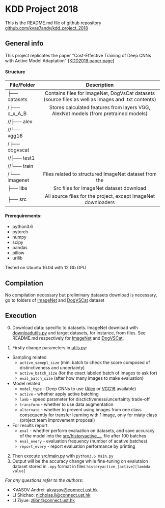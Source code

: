 # KDD Project 2018
This is the README.md file of github repository [github.com/kvas7andy/kdd_project_2018](https://github.com/kvas7andy/kdd_project_2018)

## General info

This project replicates the paper "Cost-Effective Training of Deep CNNs with Active Model Adaptation" [[KDD2018 paper page]](https://www.kdd.org/kdd2018/accepted-papers/view/cost-effective-training-of-deep-cnns-with-active-model-adaptation)

#### Structure

| File/Folder          | Description           | 
| ------------- |:-------------:| 
| ├── datasets       | Contains files for ImageNet, DogVsCat datasets (source files as well as images and .txt contents) | 
| /├── c_x_A_B      | Stores calculated features from layers VGG, AlexNet models (from pretrained models)       |   
|  //├── alex  |      |
|  //└── vgg16  |      |
|  /├── dogvscat   |      |
|  //├── test1  |      |
|  //└── train  |      |
|  /└── imagenet  | Files related to structured ImageNet dataset from the      |
|  ├── libs    | Src files for ImageNet dataset download     | 
|  ├── src   |  All source files for the project, except ImageNet downloaders   | 

#### Prerequirements:
* python3.6
* pytorch
* numpy
* scipy
* pandas
* pillow
* urllib

Tested on Ubuntu 16.04 with 12 Gb GPU

## Compilation
No compilation necessary  but preliminary datasets download is necessary, go to folders of [ImageNet](datasets/imagenet) and [DogVSCat](datasets/dogvscat) dataset

## Execution

0. Download data: specific to datasets. ImageNet download with [downloadutils.py](downloadutils.py) and target datasets, for instance, from files. See README.md respectively for [ImageNet](datasets/dogvscat/README.md) and [DogVSCat](datasets/imagenet/README.md).

1. Firstly change parameters in [utils.py](src/utils.py):

* Sampling related
  * `active_samepl_size` (mini batch to check the score composed of distinctiveness and uncertainty)
  * `active_batch_size` (for the exact labeled batch of images to ask for)
  * `eval_batch_size` (after how many images to make evaluation)
* Model related
  * `model_type` - Deep CNNs to use ([Alex](https://papers.nips.cc/paper/4824-imagenet-classification-with-deep-convolutional-neural-networks.pdf) or [VGG16](https://arxiv.org/abs/1409.1556) available)
  * `active` - whether apply active batching
  * `lamb` - speed parameter for disctictiveness/uncertainty trade-off
  * `transform` - whether to use data augmentation
  * `alternate` - whether to prevent using images from one class consequently for transfer learning with 1 image, only for miaty class (project team improvement proposal)
* For results report:
  * `eval` - whether perform evaluation on datasets, and save accuracy of the model into the [src/historyactive_...](src/historyactive_...) file after 100 batches
  * `eval_every` - evaluation frequency (number of acative batches)
  * `report_every` - report evaluation performance by printing
  
2. Then execute [src/main.py](src/main.py) with `python3.6 main.py`
3. Output will be the accuracy change while fine-tuning on evalutaion dataset stored in `.npy` format in files `historyactive_[active][lambda value]`

*For any questions refer to the authors:*

* KVASOV Andrei: akvasov@connect.ust.hk
* LI Shichao: nicholas.li@connect.ust.hk
* LI Ziyue: zlibn@connect.ust.hk 
